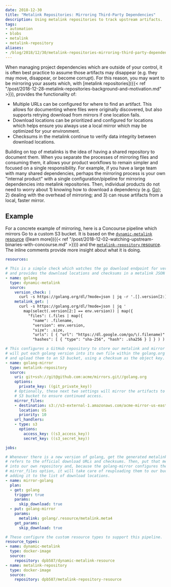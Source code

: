 ```yaml
---
date: 2018-12-30
title: "Metalink Repositories: Mirroring Third-Party Dependencies"
description: Using metalink repositories to track upstream artifacts.
tags:
- automation
- blobs
- metalink
- metalink-repository
aliases:
- /blog/2018/12/30/metalink-repositories-mirroring-third-party-dependencies.html
---
```


When managing project dependencies which are outside of your control, it is often best practice to assume those artifacts may disappear (e.g. they may move, disappear, or become corrupt). For this reason, you may want to be mirroring your assets which, with [metalink repositories]({{< ref "/post/2018-12-28-metalink-repositories-background-and-motivation.md" >}}), provides the functionality of:

 * Multiple URLs can be configured for where to find an artifact. This allows for documenting where files were originally discovered, but also supports retrying download from mirrors if one location fails.
 * Download locations can be prioritized and configured for locations which helps ensure you always use a local mirror which may be optimized for your environment.
 * Checksums in the metalink continue to verify data integrity between download locations.

Building on top of metalinks is the idea of having a shared repository to document them. When you separate the processes of mirroring files and consuming them, it allows your product workflows to remain simpler and focused on a single responsibility. For example, if you have a large team with many shared dependencies, perhaps the mirroring process is your own "internal product" with a single configuration/pipeline for mirroring dependencies into metalink repositories. Then, individual products do not need to worry about 1) knowing how to download a dependency (e.g. [Go](https://golang.org/)); 2) dealing with the overhead of mirroring; and 3) can reuse artifacts from a local, faster mirror.


## Example

For a concrete example of mirroring, here is a Concourse pipeline which mirrors Go to a custom S3 bucket. It is based on the [`dynamic-metalink` resource](https://github.com/dpb587/dynamic-metalink-resource) ([learn more]({{< ref "/post/2018-12-02-watching-upstream-binaries-with-concourse.md" >}})) and the [`metalink-repository` resource](https://github.com/dpb587/metalink-repository-resource). The inline comments provide more insight about what it is doing.

```yaml
resources:

# This is a simple check which watches the go download endpoint for versions
# and provides the download locations and checksums in a metalink JSON format.
- name: golang
  type: dynamic-metalink
  source:
    version_check: |
      curl -s https://golang.org/dl/?mode=json | jq -r '.[].version[2:]'
    metalink_get: |
      curl -s https://golang.org/dl/?mode=json | jq '
        map(select(.version[2:] == env.version)) | map({
          "files": (.files | map({
            "name": .filename,
            "version": env.version,
            "size": .size,
            "urls": [ { "url": "https://dl.google.com/go/\(.filename)" } ],
            "hashes": [ { "type": "sha-256", "hash": .sha256 } ] } ) ) } )[]'

# This configures a GitHub repository to store our metalink and mirror data. It
# will put each golang version into its own file within the golang.org directory
# and upload them to an S3 bucket, using a checksum as the object key.
- name: golang-mirror
  type: metalink-repository
  source:
    uri: git+ssh://git@github.com:acme/mirrors.git//golang.org
    options:
      private_key: ((git_private_key))
    # Optionally, these next two settings will mirror the artifacts to a custom
    # S3 bucket to ensure continued access.
    mirror_files:
    - destination: s3://s3-external-1.amazonaws.com/acme-mirror-us-east-1/golang.org/{{.SHA256}}
      location: US
      priority: 10
    url_handlers:
    - type: s3
      options:
        access_key: ((s3_access_key))
        secret_key: ((s3_secret_key))

jobs:

# Whenever there is a new version of golang, get the generated metalink which
# refers to the official download URLs and checksums. Then, put that metalink
# into our own repository and, because the golang-mirror configures the
# mirror_files option, it will take care of reuploading them to our bucket and
# adding it to the list of download locations.
- name: mirror-golang
  plan:
  - get: golang
    trigger: true
    params:
      skip_download: true
  - put: golang-mirror
    params:
      metalink: golang/.resource/metalink.meta4
    get_params:
      skip_download: true

# These configure the custom resource types to support this pipeline.
resource_types:
- name: dynamic-metalink
  type: docker-image
  source:
    repository: dpb587/dynamic-metalink-resource
- name: metalink-repository
  type: docker-image
  source:
    repository: dpb587/metalink-repository-resource
```
